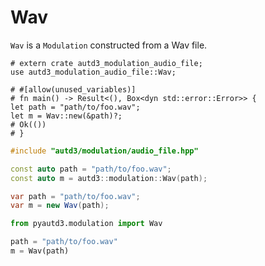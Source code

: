# Wav

`Wav` is a `Modulation` constructed from a Wav file.

```rust,should_panic,edition2021
# extern crate autd3_modulation_audio_file;
use autd3_modulation_audio_file::Wav;

# #[allow(unused_variables)]
# fn main() -> Result<(), Box<dyn std::error::Error>> {
let path = "path/to/foo.wav";
let m = Wav::new(&path)?;
# Ok(())
# }
```

```cpp
#include "autd3/modulation/audio_file.hpp"

const auto path = "path/to/foo.wav";
const auto m = autd3::modulation::Wav(path);
```

```cs
var path = "path/to/foo.wav";
var m = new Wav(path);
```

```python
from pyautd3.modulation import Wav

path = "path/to/foo.wav"
m = Wav(path)
```

